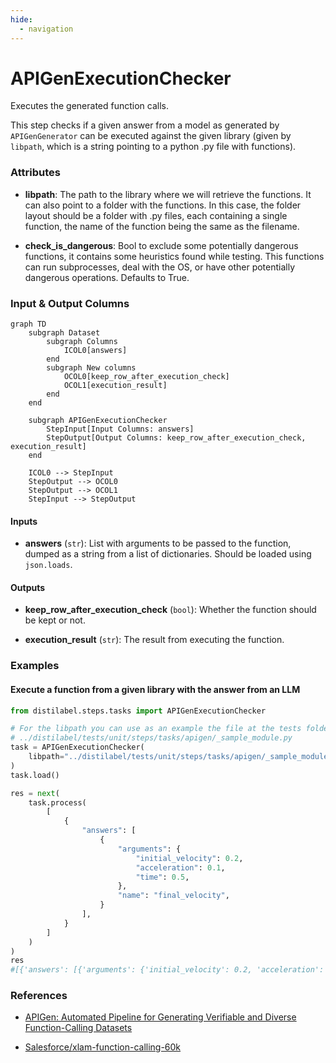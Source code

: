 ```yaml
---
hide:
  - navigation
---
```

# APIGenExecutionChecker

Executes the generated function calls.



This step checks if a given answer from a model as generated by `APIGenGenerator`
    can be executed against the given library (given by `libpath`, which is a string
    pointing to a python .py file with functions).





### Attributes

- **libpath**: The path to the library where we will retrieve the functions.  It can also point to a folder with the functions. In this case, the folder  layout should be a folder with .py files, each containing a single function,  the name of the function being the same as the filename.

- **check_is_dangerous**: Bool to exclude some potentially dangerous functions, it contains  some heuristics found while testing. This functions can run subprocesses, deal with  the OS, or have other potentially dangerous operations. Defaults to True.





### Input & Output Columns

``` mermaid
graph TD
	subgraph Dataset
		subgraph Columns
			ICOL0[answers]
		end
		subgraph New columns
			OCOL0[keep_row_after_execution_check]
			OCOL1[execution_result]
		end
	end

	subgraph APIGenExecutionChecker
		StepInput[Input Columns: answers]
		StepOutput[Output Columns: keep_row_after_execution_check, execution_result]
	end

	ICOL0 --> StepInput
	StepOutput --> OCOL0
	StepOutput --> OCOL1
	StepInput --> StepOutput

```


#### Inputs


- **answers** (`str`): List with arguments to be passed to the function,  dumped as a string from a list of dictionaries. Should be loaded using  `json.loads`.




#### Outputs


- **keep_row_after_execution_check** (`bool`): Whether the function should be kept or not.

- **execution_result** (`str`): The result from executing the function.





### Examples


#### Execute a function from a given library with the answer from an LLM
```python
from distilabel.steps.tasks import APIGenExecutionChecker

# For the libpath you can use as an example the file at the tests folder:
# ../distilabel/tests/unit/steps/tasks/apigen/_sample_module.py
task = APIGenExecutionChecker(
    libpath="../distilabel/tests/unit/steps/tasks/apigen/_sample_module.py",
)
task.load()

res = next(
    task.process(
        [
            {
                "answers": [
                    {
                        "arguments": {
                            "initial_velocity": 0.2,
                            "acceleration": 0.1,
                            "time": 0.5,
                        },
                        "name": "final_velocity",
                    }
                ],
            }
        ]
    )
)
res
#[{'answers': [{'arguments': {'initial_velocity': 0.2, 'acceleration': 0.1, 'time': 0.5}, 'name': 'final_velocity'}], 'keep_row_after_execution_check': True, 'execution_result': ['0.25']}]
```




### References

- [APIGen: Automated Pipeline for Generating Verifiable and Diverse Function-Calling Datasets](https://arxiv.org/abs/2406.18518)

- [Salesforce/xlam-function-calling-60k](https://huggingface.co/datasets/Salesforce/xlam-function-calling-60k)


